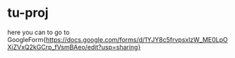 # tu-proj
here you can to go to GoogleForm{https://docs.google.com/forms/d/1YJY8c5frvpsxlzW_ME0LpOXjZVxQ2kGCrp_fVsmBAeo/edit?usp=sharing} 
